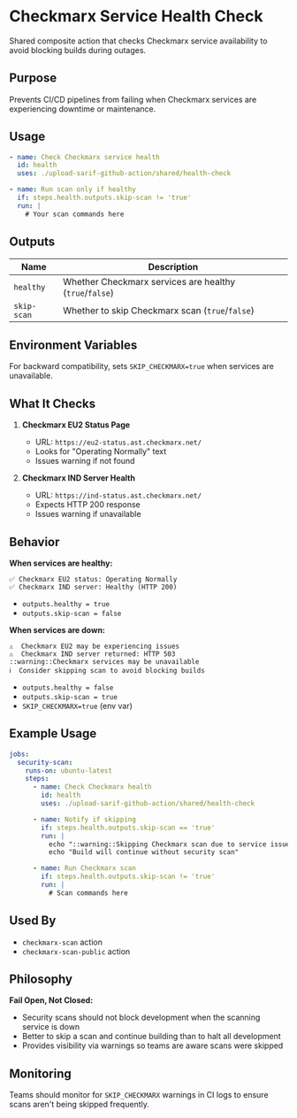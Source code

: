 # Checkmarx Service Health Check

Shared composite action that checks Checkmarx service availability to avoid blocking builds during outages.

## Purpose

Prevents CI/CD pipelines from failing when Checkmarx services are experiencing downtime or maintenance.

## Usage

```yaml
- name: Check Checkmarx service health
  id: health
  uses: ./upload-sarif-github-action/shared/health-check

- name: Run scan only if healthy
  if: steps.health.outputs.skip-scan != 'true'
  run: |
    # Your scan commands here
```

## Outputs

| Name | Description |
|------|-------------|
| `healthy` | Whether Checkmarx services are healthy (`true`/`false`) |
| `skip-scan` | Whether to skip Checkmarx scan (`true`/`false`) |

## Environment Variables

For backward compatibility, sets `SKIP_CHECKMARX=true` when services are unavailable.

## What It Checks

1. **Checkmarx EU2 Status Page**
   - URL: `https://eu2-status.ast.checkmarx.net/`
   - Looks for "Operating Normally" text
   - Issues warning if not found

2. **Checkmarx IND Server Health**
   - URL: `https://ind-status.ast.checkmarx.net/`
   - Expects HTTP 200 response
   - Issues warning if unavailable

## Behavior

**When services are healthy:**
```
✅ Checkmarx EU2 status: Operating Normally
✅ Checkmarx IND server: Healthy (HTTP 200)
```
- `outputs.healthy = true`
- `outputs.skip-scan = false`

**When services are down:**
```
⚠️  Checkmarx EU2 may be experiencing issues
⚠️  Checkmarx IND server returned: HTTP 503
::warning::Checkmarx services may be unavailable
ℹ️  Consider skipping scan to avoid blocking builds
```
- `outputs.healthy = false`
- `outputs.skip-scan = true`
- `SKIP_CHECKMARX=true` (env var)

## Example Usage

```yaml
jobs:
  security-scan:
    runs-on: ubuntu-latest
    steps:
      - name: Check Checkmarx health
        id: health
        uses: ./upload-sarif-github-action/shared/health-check

      - name: Notify if skipping
        if: steps.health.outputs.skip-scan == 'true'
        run: |
          echo "::warning::Skipping Checkmarx scan due to service issues"
          echo "Build will continue without security scan"

      - name: Run Checkmarx scan
        if: steps.health.outputs.skip-scan != 'true'
        run: |
          # Scan commands here
```

## Used By

- `checkmarx-scan` action
- `checkmarx-scan-public` action

## Philosophy

**Fail Open, Not Closed:**
- Security scans should not block development when the scanning service is down
- Better to skip a scan and continue building than to halt all development
- Provides visibility via warnings so teams are aware scans were skipped

## Monitoring

Teams should monitor for `SKIP_CHECKMARX` warnings in CI logs to ensure scans aren't being skipped frequently.
